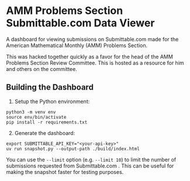 # AMM Problems Section Submittable.com Data Viewer

A dashboard for viewing submissions on Submittable.com made for the American
Mathematical Monthly (AMM) Problems Section.  

This was hacked together quickly as a favor for the head of the AMM Problems
Section Review Committee. This is hosted as a resource for him and others on
the committee.

## Building the Dashboard

1. Setup the Python environment:
```
python3 -m venv env
source env/bin/activate
pip install -r requirements.txt
```

2. Generate the dashboard:

```
export SUBMITTABLE_API_KEY="<your-api-key>"
uv run snapshot.py --output-path ./build/index.html
```

You can use the `--limit` option (e.g. `--limit 10`) to limit the number of
submissions requested from Submittable.com . This can be useful for making the
snapshot faster for testing purposes.
